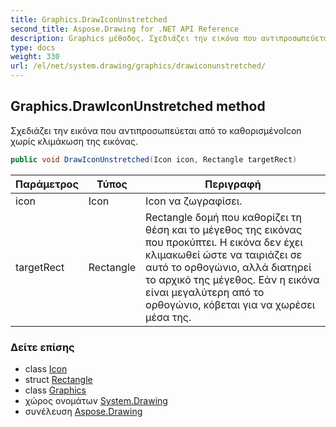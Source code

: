 ```yaml
---
title: Graphics.DrawIconUnstretched
second_title: Aspose.Drawing for .NET API Reference
description: Graphics μέθοδος. Σχεδιάζει την εικόνα που αντιπροσωπεύεται από το καθορισμένοIcon χωρίς κλιμάκωση της εικόνας.
type: docs
weight: 330
url: /el/net/system.drawing/graphics/drawiconunstretched/
---
```

## Graphics.DrawIconUnstretched method

Σχεδιάζει την εικόνα που αντιπροσωπεύεται από το καθορισμένοIcon χωρίς κλιμάκωση της εικόνας.

```csharp
public void DrawIconUnstretched(Icon icon, Rectangle targetRect)
```

| Παράμετρος | Τύπος | Περιγραφή |
| --- | --- | --- |
| icon | Icon | Icon να ζωγραφίσει. |
| targetRect | Rectangle | Rectangle δομή που καθορίζει τη θέση και το μέγεθος της εικόνας που προκύπτει. Η εικόνα δεν έχει κλιμακωθεί ώστε να ταιριάζει σε αυτό το ορθογώνιο, αλλά διατηρεί το αρχικό της μέγεθος. Εάν η εικόνα είναι μεγαλύτερη από το ορθογώνιο, κόβεται για να χωρέσει μέσα της. |

### Δείτε επίσης

* class [Icon](../../icon/)
* struct [Rectangle](../../rectangle/)
* class [Graphics](../)
* χώρος ονομάτων [System.Drawing](../../graphics/)
* συνέλευση [Aspose.Drawing](../../../)


